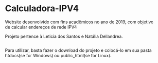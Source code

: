 # Calculadora-IPV4

Website desenvolvido com fins acadêmicos no ano de 2019, com objetivo de calcular endereços de rede IPV4

Projeto pertence à Leticia dos Santos e Natália Dellandrea.

##
Para utilizar, basta fazer o download do projeto e colocá-lo em sua pasta htdocs(se for Windows) ou public_html(se for Linux).
